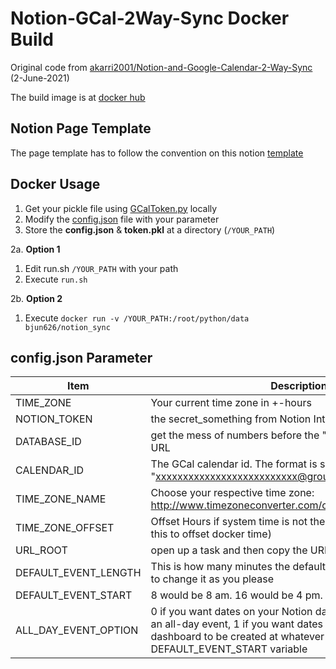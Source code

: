 # Notion-GCal-2Way-Sync Docker Build

Original code from [akarri2001/Notion-and-Google-Calendar-2-Way-Sync](https://github.com/akarri2001/Notion-and-Google-Calendar-2-Way-Sync) (2-June-2021)

The build image is at [docker hub](https://hub.docker.com/r/bjun626/notion_sync)


## Notion Page Template

The page template has to follow the convention on this notion [template](https://www.notion.so/47c0977120094511b0ab6cbf68b20c57?v=21c35762ede544818692acb1e8deefed)


## Docker Usage

1. Get your pickle file using [GCalToken.py](https://github.com/akarri2001/Notion-and-Google-Calendar-2-Way-Sync/blob/main/GCalToken.py) locally
1. Modify the [config.json](data/config.json) file with your parameter
1. Store the **config.json** & **token.pkl** at a directory (`/YOUR_PATH`)

2a. **Option 1**
1. Edit run.sh `/YOUR_PATH` with your path
1. Execute ``run.sh``

2b. **Option 2**
1. Execute `docker run -v /YOUR_PATH:/root/python/data bjun626/notion_sync`

## config.json Parameter

| Item | Description |
|------|-------------|
|TIME_ZONE|Your current time zone in +-hours|
|NOTION_TOKEN|the secret_something from Notion Integration|
|DATABASE_ID|get the mess of numbers before the "?" on your dashboard URL|
|CALENDAR_ID|The GCal calendar id. The format is something like "xxxxxxxxxxxxxxxxxxxxxxxxxx@groups.calendar.google.com"|
|TIME_ZONE_NAME|Choose your respective time zone: http://www.timezoneconverter.com/cgi-bin/zonehelp.tzc|
|TIME_ZONE_OFFSET|Offset Hours if system time is not the correct time zone (Use this to offset docker time)|
|URL_ROOT|open up a task and then copy the URL root up to the "p="|
|DEFAULT_EVENT_LENGTH|This is how many minutes the default event length is. Feel free to change it as you please|
|DEFAULT_EVENT_START|8 would be 8 am. 16 would be 4 pm. Only whole numbers
|ALL_DAY_EVENT_OPTION|0 if you want dates on your Notion dashboard to be treated as an all-day event, 1 if you want dates on your Notion dashboard to be created at whatever hour you defined in the DEFAULT_EVENT_START variable|

